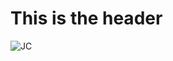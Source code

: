 # This is the header

![JC](https://upload.wikimedia.org/wikipedia/commons/thumb/e/e6/Jessica_Chastain_Cannes_2016_4_%28cropped%29.jpg/330px-Jessica_Chastain_Cannes_2016_4_%28cropped%29.jpg)
